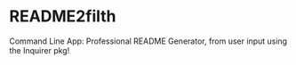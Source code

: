 # README2filth
Command Line App: Professional README Generator, from user input using the Inquirer pkg!
